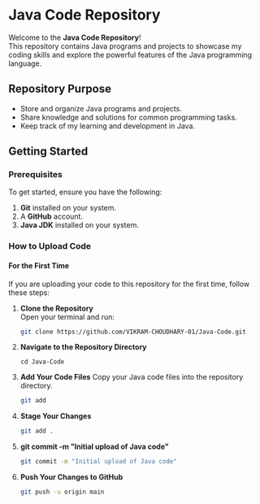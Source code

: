 # Java Code Repository

Welcome to the **Java Code Repository**!  
This repository contains Java programs and projects to showcase my coding skills and explore the powerful features of the Java programming language.

## Repository Purpose

- Store and organize Java programs and projects.
- Share knowledge and solutions for common programming tasks.
- Keep track of my learning and development in Java.

## Getting Started

### Prerequisites

To get started, ensure you have the following:

1. **Git** installed on your system.
2. A **GitHub** account.
3. **Java JDK** installed on your system.

### How to Upload Code

#### For the First Time

If you are uploading your code to this repository for the first time, follow these steps:

1. **Clone the Repository**  
   Open your terminal and run:

   ```bash
   git clone https://github.com/VIKRAM-CHOUDHARY-01/Java-Code.git

   ```

2. **Navigate to the Repository Directory**
   ```
   cd Java-Code
   ```
3. **Add Your Code Files**
   Copy your Java code files into the repository directory.

   ```bash
   git add

   ```

4. **Stage Your Changes**
   ```bash
   git add .
   ```
5. **git commit -m "Initial upload of Java code"**
   ```bash
   git commit -m "Initial upload of Java code"
   ```
6. **Push Your Changes to GitHub**
   ```bash
   git push -u origin main
   ```
